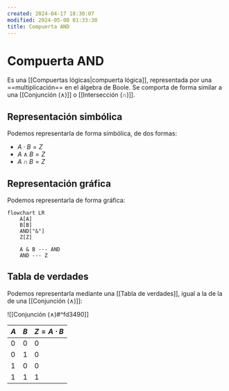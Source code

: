 ```yaml
---
created: 2024-04-17 18:30:07
modified: 2024-05-08 01:33:30
title: Compuerta AND
---
```


# Compuerta AND

Es una [[Compuertas lógicas|compuerta lógica]], representada por una ==multiplicación== en el álgebra de Boole. Se comporta de forma similar a una [[Conjunción (∧)]] o [[Intersección (∩)]].

## Representación simbólica

Podemos representarla de forma simbólica, de dos formas:

- $A \cdot B = Z$
- $A \land B = Z$
- $A \cap B = Z$

## Representación gráfica

Podemos representarla de forma gráfica:

```mermaid
flowchart LR
    A[A]
    B[B]
    AND["&"]
    Z[Z]

    A & B --- AND
    AND --- Z
```

## Tabla de verdades

Podemos representarla mediante una [[Tabla de verdades]], igual a la de la de una [[Conjunción (∧)]]:

![[Conjunción (∧)#^fd3490]]

| $A$ | $B$ | $Z = A \cdot B$ |
| --- | --- | --------------- |
| 0   | 0   | 0               |
| 0   | 1   | 0               |
| 1   | 0   | 0               |
| 1   | 1   | 1               |

